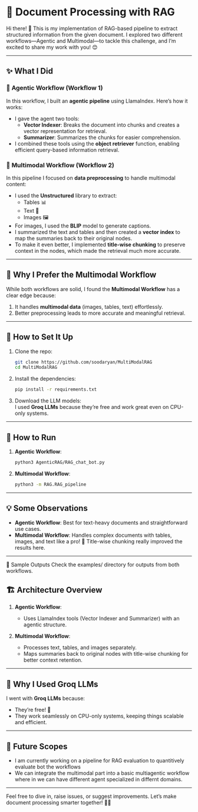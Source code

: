 # 🚀 Document Processing with RAG

Hi there! 👋 This is my implementation of RAG-based pipeline to extract structured information from the given document. I explored two different workflows—Agentic and Multimodal—to tackle this challenge, and I’m excited to share my work with you! 😊

---

## ✨ What I Did  

### 🧠 **Agentic Workflow (Workflow 1)**  
In this workflow, I built an **agentic pipeline** using LlamaIndex. Here’s how it works:  
- I gave the agent two tools:  
  - **Vector Indexer**: Breaks the document into chunks and creates a vector representation for retrieval.  
  - **Summarizer**: Summarizes the chunks for easier comprehension.  
- I combined these tools using the **object retriever** function, enabling efficient query-based information retrieval.  

### 🌟 **Multimodal Workflow (Workflow 2)**  
In this pipeline I focused on **data preprocessing** to handle multimodal content:  
- I used the **Unstructured** library to extract:  
  - Tables 📊  
  - Text 📝  
  - Images 🖼️  
- For images, I used the **BLIP** model to generate captions.  
- I summarized the text and tables and then created a **vector index** to map the summaries back to their original nodes.  
- To make it even better, I implemented **title-wise chunking** to preserve context in the nodes, which made the retrieval much more accurate.  

---

## 🧐 Why I Prefer the Multimodal Workflow  
While both workflows are solid, I found the **Multimodal Workflow** has a clear edge because:  
1. It handles **multimodal data** (images, tables, text) effortlessly.  
2. Better preprocessing leads to more accurate and meaningful retrieval.  

---

## 🔧 How to Set It Up  

1. Clone the repo:  
   ```bash  
   git clone https://github.com/soodaryan/MultiModalRAG
   cd MultiModalRAG  
   ```  

2. Install the dependencies:  
   ```bash  
   pip install -r requirements.txt  
   ```  

3. Download the LLM models:  
   I used **Groq LLMs** because they’re free and work great even on CPU-only systems. 

---

## 🚀 How to Run  

1. **Agentic Workflow**:  
   ```bash  
   python3 AgenticRAG/RAG_chat_bot.py
   ```  

2. **Multimodal Workflow**:  
   ```bash  
   python3 -m RAG.RAG_pipeline
   ``` 

---

## 💡 Some Observations  

- **Agentic Workflow**: Best for text-heavy documents and straightforward use cases.  
- **Multimodal Workflow**: Handles complex documents with tables, images, and text like a pro! 🙌 Title-wise chunking really improved the results here.  

---

📁 Sample Outputs
Check the examples/ directory for outputs from both workflows.



## 🏗️ Architecture Overview  

1. **Agentic Workflow**:  
   - Uses LlamaIndex tools (Vector Indexer and Summarizer) with an agentic structure.  

2. **Multimodal Workflow**:  
   - Processes text, tables, and images separately.  
   - Maps summaries back to original nodes with title-wise chunking for better context retention.  

---

## 🤔 Why I Used Groq LLMs  
I went with **Groq LLMs** because:  
- They’re free! 🎉  
- They work seamlessly on CPU-only systems, keeping things scalable and efficient.  

--- 

## 🚀 Future Scopes 
- I am currently working on a pipeline for RAG evaluation to quantitively evaluate bot the workflows
- We can integrate the multimodal part into a basic multiagentic workflow where in we can have different agent specialized in differnt domains.

--- 
Feel free to dive in, raise issues, or suggest improvements. Let’s make document processing smarter together! 💪✨  
